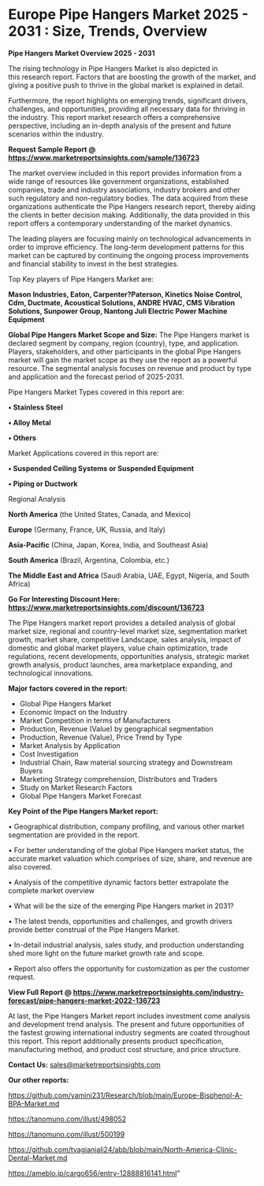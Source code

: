  # Europe Pipe Hangers Market 2025 - 2031 : Size, Trends, Overview

<Strong> Pipe Hangers Market Overview 2025 - 2031</strong>

The rising technology in Pipe Hangers Market is also depicted in this research report. Factors that are boosting the growth of the market, and giving a positive push to thrive in the global market is explained in detail.

Furthermore, the report highlights on emerging trends, significant drivers, challenges, and opportunities, providing all necessary data for thriving in the industry. This report market research offers a comprehensive perspective, including an in-depth analysis of the present and future scenarios within the industry.

<strong>Request Sample Report @ <a href=https://www.marketreportsinsights.com/sample/136723>https://www.marketreportsinsights.com/sample/136723</a></strong>

The market overview included in this report provides information from a wide range of resources like government organizations, established companies, trade and industry associations, industry brokers and other such regulatory and non-regulatory bodies. The data acquired from these organizations authenticate the Pipe Hangers research report, thereby aiding the clients in better decision making. Additionally, the data provided in this report offers a contemporary understanding of the market dynamics.

The leading players are focusing mainly on technological advancements in order to improve efficiency. The long-term development patterns for this market can be captured by continuing the ongoing process improvements and financial stability to invest in the best strategies.

Top Key players of Pipe Hangers Market are:

<strong>Mason Industries, Eaton, Carpenter?Paterson, Kinetics Noise Control, Cdm, Ductmate, Acoustical Solutions, ANDRE HVAC, CMS Vibration Solutions, Sunpower Group, Nantong Juli Electric Power Machine Equipment</strong>

<strong><b>Global Pipe Hangers Market Scope and Size:</b></strong>
The Pipe Hangers market is declared segment by company, region (country), type, and application. Players, stakeholders, and other participants in the global Pipe Hangers market will gain the market scope as they use the report as a powerful resource. The segmental analysis focuses on revenue and product by type and application and the forecast period of 2025-2031.

Pipe Hangers Market Types covered in this report are:

<strong>• Stainless Steel

• Alloy Metal

• Others</strong>

Market Applications covered in this report are:

<strong>• Suspended Ceiling Systems or Suspended Equipment

• Piping or Ductwork</strong> 

Regional Analysis

<strong>North America</strong> (the United States, Canada, and Mexico)

<strong>Europe</strong> (Germany, France, UK, Russia, and Italy)

<strong>Asia-Pacific</strong> (China, Japan, Korea, India, and Southeast Asia)

<strong>South America</strong> (Brazil, Argentina, Colombia, etc.)

<strong>The Middle East and Africa</strong> (Saudi Arabia, UAE, Egypt, Nigeria, and South Africa)

<strong>Go For Interesting Discount Here: <a href=https://www.marketreportsinsights.com/discount/136723>https://www.marketreportsinsights.com/discount/136723</a></strong>

The Pipe Hangers market report provides a detailed analysis of global market size, regional and country-level market size, segmentation market growth, market share, competitive Landscape, sales analysis, impact of domestic and global market players, value chain optimization, trade regulations, recent developments, opportunities analysis, strategic market growth analysis, product launches, area marketplace expanding, and technological innovations.

<strong><b>Major factors covered in the report:</b></strong>
<ul>
  <li>Global Pipe Hangers Market </li>
  <li>Economic Impact on the Industry</li>
  <li>Market Competition in terms of Manufacturers</li>
  <li>Production, Revenue (Value) by geographical segmentation</li>
  <li>Production, Revenue (Value), Price Trend by Type</li>
  <li>Market Analysis by Application</li>
  <li>Cost Investigation</li>
  <li>Industrial Chain, Raw material sourcing strategy and Downstream Buyers</li>
  <li>Marketing Strategy comprehension, Distributors and Traders</li>
  <li>Study on Market Research Factors</li>
  <li>Global Pipe Hangers Market Forecast</li>
</ul>

<strong><b>Key Point of the Pipe Hangers Market report:</b></strong>

• Geographical distribution, company profiling, and various other market segmentation are provided in the report.

• For better understanding of the global Pipe Hangers market status, the accurate market valuation which comprises of size, share, and revenue are also covered.

• Analysis of the competitive dynamic factors better extrapolate the complete market overview

• What will be the size of the emerging Pipe Hangers market in 2031?

• The latest trends, opportunities and challenges, and growth drivers provide better construal of the Pipe Hangers Market.

• In-detail industrial analysis, sales study, and production understanding shed more light on the future market growth rate and scope.

• Report also offers the opportunity for customization as per the customer request.

<strong><b>View Full Report @ <a href=https://www.marketreportsinsights.com/industry-forecast/pipe-hangers-market-2022-136723>https://www.marketreportsinsights.com/industry-forecast/pipe-hangers-market-2022-136723</a></b></strong>


At last, the Pipe Hangers Market report includes investment come analysis and development trend analysis. The present and future opportunities of the fastest growing international industry segments are coated throughout this report. This report additionally presents product specification, manufacturing method, and product cost structure, and price structure.

<strong>Contact Us:</strong>
sales@marketreportsinsights.com

<strong>Our other reports:</strong>

<a href=https://github.com/yamini231/Research/blob/main/Europe-Bisphenol-A-BPA-Market.md>https://github.com/yamini231/Research/blob/main/Europe-Bisphenol-A-BPA-Market.md</a>

<a href=https://tanomuno.com/illust/498052>https://tanomuno.com/illust/498052</a>

<a href=https://tanomuno.com/illust/500199>https://tanomuno.com/illust/500199</a>

<a href=https://github.com/tyagianjali24/abb/blob/main/North-America-Clinic-Dental-Market.md>https://github.com/tyagianjali24/abb/blob/main/North-America-Clinic-Dental-Market.md</a>

<a href=https://ameblo.jp/cargo656/entry-12888816141.html>https://ameblo.jp/cargo656/entry-12888816141.html</a>"
